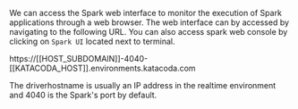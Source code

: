 We can access the Spark web interface to monitor the execution of Spark applications through a web browser. The web interface can by accessed by navigating to the following URL. You can also access spark web console by clicking on `Spark UI` located next to terminal.

https://[[HOST_SUBDOMAIN]]-4040-[[KATACODA_HOST]].environments.katacoda.com

The driverhostname is usually an IP address in the realtime environment and 4040 is the Spark's port by default. 
